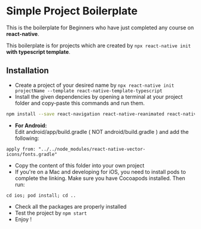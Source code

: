 # Simple Project Boilerplate

This is the boilerplate for Beginners who have just completed any course on **react-native**.

This boilerplate is for projects which are created by `npx react-native init` **with typescript template**.

## Installation

- Create a project of your desired name by `npx react-native init projectName --template react-native-template-typescript`
- Install the given dependencies by opening a terminal at your project folder and copy-paste this commands and run them.

```sh
npm install --save react-navigation react-native-reanimated react-native-gesture-handler react-native-screens react-native-safe-area-context @react-native-community/masked-view react-navigation-stack react-navigation-tabs react-navigation-drawer react-navigation-header-buttons redux react-redux @types/react-redux redux-thunk @react-native-community/async-storage react-native-vector-icons @types/react-native-vector-icons
```

- **For Android:**\
  Edit android/app/build.gradle ( NOT android/build.gradle ) and add the following:

```
apply from: "../../node_modules/react-native-vector-icons/fonts.gradle"
```

- Copy the content of this folder into your own project
- If you're on a Mac and developing for iOS, you need to install pods to complete the linking. Make sure you have Cocoapods installed. Then run:

```
cd ios; pod install; cd ..
```

- Check all the packages are properly installed
- Test the project by `npm start`
- Enjoy !

